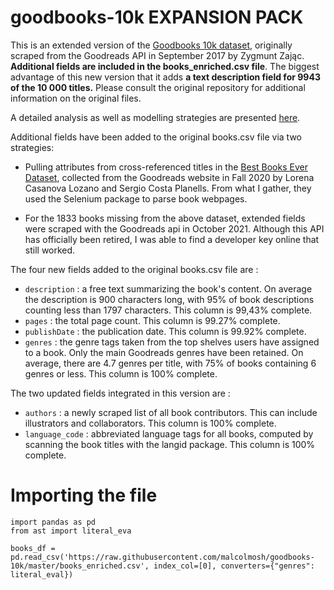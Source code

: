 # goodbooks-10k EXPANSION PACK

This is an extended version of the [Goodbooks 10k dataset](https://github.com/zygmuntz/goodbooks-10k), originally scraped from the Goodreads API in September 2017 by Zygmunt Zając. **Additional fields are included in the books_enriched.csv file**. The biggest advantage of this new version that it adds **a text description field for 9943 of the 10 000 titles.** Please consult the original repository for additional information on the original files.

A detailed analysis as well as modelling strategies are presented [here](https://github.com/malcolmosh/MATH80629/blob/main/MATH_80629_Book_recommender_system.ipynb).

Additional fields have been added to the original books.csv file via two strategies: 
* Pulling attributes from cross-referenced titles in the [Best Books Ever Dataset](https://zenodo.org/record/4265096#.YesDbi3pNB0), collected from the Goodreads website in Fall 2020 by Lorena Casanova Lozano and Sergio Costa Planells. From what I gather, they used the Selenium package to parse book webpages. 

* For the 1833 books missing from the above dataset, extended fields were scraped with the Goodreads api in October 2021. Although this API has officially been retired, I was able to find a developer key online that still worked. 

The four new fields added to the original books.csv file are : 
* `description` : a free text summarizing the book's content. On average the description is 900 characters long, with 95% of book descriptions counting less than 1797 characters. This column is 99,43% complete.
* `pages` : the total page count. This column is 99.27% complete. 
* `publishDate` : the publication date. This column is 99.92% complete.
* `genres` :  the genre tags taken from the top shelves users have assigned to a book. Only the main Goodreads genres have been retained. On average, there are 4.7 genres per title, with 75% of books containing 6 genres or less. This column is 100% complete.

The two updated fields integrated in this version are :
* `authors` : a newly scraped list of all book contributors. This can include illustrators and collaborators. This column is 100% complete. 
* `language_code` : abbreviated language tags for all books, computed by scanning the book titles with the langid package. This column is 100% complete. 

# Importing the file

```
import pandas as pd
from ast import literal_eva
 
books_df = pd.read_csv('https://raw.githubusercontent.com/malcolmosh/goodbooks-10k/master/books_enriched.csv', index_col=[0], converters={"genres": literal_eval})
```


